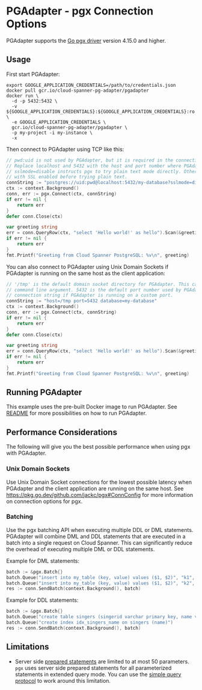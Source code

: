 # PGAdapter - pgx Connection Options

PGAdapter supports the [Go pgx driver](https://github.com/jackc/pgx) version 4.15.0 and higher. 

## Usage

First start PGAdapter:

```shell
export GOOGLE_APPLICATION_CREDENTIALS=/path/to/credentials.json
docker pull gcr.io/cloud-spanner-pg-adapter/pgadapter
docker run \
  -d -p 5432:5432 \
  -v ${GOOGLE_APPLICATION_CREDENTIALS}:${GOOGLE_APPLICATION_CREDENTIALS}:ro \
  -e GOOGLE_APPLICATION_CREDENTIALS \
  gcr.io/cloud-spanner-pg-adapter/pgadapter \
  -p my-project -i my-instance \
  -x
```

Then connect to PGAdapter using TCP like this:

```go
// pwd:uid is not used by PGAdapter, but it is required in the connection string.
// Replace localhost and 5432 with the host and port number where PGAdapter is running.
// sslmode=disable instructs pgx to try plain text mode directly. Otherwise, pgx will try two times
// with SSL enabled before trying plain text.
connString := "postgres://uid:pwd@localhost:5432/my-database?sslmode=disable"
ctx := context.Background()
conn, err := pgx.Connect(ctx, connString)
if err != nil {
    return err
}
defer conn.Close(ctx)

var greeting string
err = conn.QueryRow(ctx, "select 'Hello world!' as hello").Scan(&greeting)
if err != nil {
    return err
}
fmt.Printf("Greeting from Cloud Spanner PostgreSQL: %v\n", greeting)
```

You can also connect to PGAdapter using Unix Domain Sockets if PGAdapter is running on the same host
as the client application:

```go
// '/tmp' is the default domain socket directory for PGAdapter. This can be changed using the -dir
// command line argument. 5432 is the default port number used by PGAdapter. Change this in the
// connection string if PGAdapter is running on a custom port.
connString := "host=/tmp port=5432 database=my-database"
ctx := context.Background()
conn, err := pgx.Connect(ctx, connString)
if err != nil {
    return err
}
defer conn.Close(ctx)

var greeting string
err = conn.QueryRow(ctx, "select 'Hello world!' as hello").Scan(&greeting)
if err != nil {
    return err
}
fmt.Printf("Greeting from Cloud Spanner PostgreSQL: %v\n", greeting)
```


## Running PGAdapter

This example uses the pre-built Docker image to run PGAdapter.
See [README](../README.md) for more possibilities on how to run PGAdapter.


## Performance Considerations

The following will give you the best possible performance when using pgx with PGAdapter.

### Unix Domain Sockets
Use Unix Domain Socket connections for the lowest possible latency when PGAdapter and the client
application are running on the same host. See https://pkg.go.dev/github.com/jackc/pgx#ConnConfig
for more information on connection options for pgx.

### Batching
Use the pgx batching API when executing multiple DDL or DML statements. PGAdapter will combine
DML and DDL statements that are executed in a batch into a single request on Cloud Spanner.
This can significantly reduce the overhead of executing multiple DML or DDL statements.

Example for DML statements:

```go
batch := &pgx.Batch{}
batch.Queue("insert into my_table (key, value) values ($1, $2)", "k1", "value1")
batch.Queue("insert into my_table (key, value) values ($1, $2)", "k2", "value2")
res := conn.SendBatch(context.Background(), batch)
```

Example for DDL statements:

```go
batch := &pgx.Batch{}
batch.Queue("create table singers (singerid varchar primary key, name varchar)")
batch.Queue("create index idx_singers_name on singers (name)")
res := conn.SendBatch(context.Background(), batch)
```

## Limitations
- Server side [prepared statements](https://www.postgresql.org/docs/current/sql-prepare.html) are limited to at most 50 parameters.
  `pgx` uses server side prepared statements for all parameterized statements in extended query mode.
  You can use the [simple query protocol](https://pkg.go.dev/github.com/jackc/pgx/v4#QuerySimpleProtocol) to work around this limitation.
